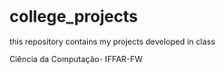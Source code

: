 # college_projects
this repository contains my projects developed in class

Ciência da Computação- IFFAR-FW
